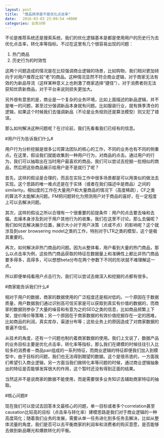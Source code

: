 ```yaml
---
layout: post
title:  "商品排序是不是优化点击率"
date:   2016-03-03 23:09:54 +0800
categories: 业务分析
---
```

不论是推荐系统还是搜索系统，我们的优化逻辑基本是都是使用用户的历史行为去优化点击率，转化率等指标。不过在这里有几个很容易出现的问题：

1. 热门商品
2. 历史行为的时效性

这两个问题造成的情况是在比较强调商业逻辑的场景，比如购物，我们相对更加倾向于对用户推荐比较“老”的商品。这种情况显然不符合商业逻辑，对于商家无法有效的为新品导流（这样某种意义上也刺激了商家选择“捷径”），对于消费者则无法获知优质新商品，对于平台来说则损失更加大。

另外很有意思的是，商业是一个复杂的业务环境，比如上面描述的新品逻辑，并不是唯一的问题，甚至过分强调新品本身就有问题。比如服装行业，就有换季清仓的逻辑，如果这个时候我们去强调新品（不论是业务规则还是算法模型）则又犯了错误。

那么如何解决这种问题呢？在讨论前，我们先看看我们已经有的信息。

#用户行为告诉我们什么#

用户行为分析挖掘是很多公司算法团队的核心的工作，不同的业务也有不同的侧重点。在这里，假设我们就能收集到一种用户行为，对商品的点击。通过用户的行为，我们可以抽取出在当时用户最喜欢的商品，我们可以尝试去挖掘一批相似的商品，然后把这些商品展示给用户是不是就行了呢？

首先，这样的假设是合理的，而且在实际工作中很多场景都是可以用类似的做法去实现。这个思路的唯一难点还是在于实体（或者在我们描述中是商品）之间的similarity。相似度的工作在大量用户和大量商品的情况下（高度稀疏），CF之类的算法不太能解决问题。FM把问题转化为预测用户对于商品的喜好，在一定程度上可以去解决问题。

其次，这样的假设之所以合理有一个很重要的前提条件：用户的点击要去噪和去偏。去燥本身涉及到对于用户其他行为的收集，我们在这里不讨论。那么去偏呢？我们如何去解决展示位置，展示大小对于用户决策（点或不点）的影响呢？这个就涉及到user browsering model之类的工作，特别对于LTR之类的模型，这个是极其重要的。

再次，如何解决非热门商品的问题。因为从整体看，用户看到大量的热门商品，那么以点击率为例，这些热门商品获取的特征在数据量上和准确性上都比非热门商品要多得多，高得多，可以想想beta分布在两个参数下不同的形状就不难理解这一点。

所以即便单纯看用户点击行为，我们可以尝试去做深入和挖掘的点都有很多。

#商家能告诉我们什么#

相对于用户的数据，商家的数据使用的广泛程度还是相对低的。一个原因在于数据质量，用户数据我们通过识别高可信买家是可以获取到真实有价值的数据的，而商家的数据则参杂了大量的噪音和有意为之的SEO之类的信息，比如商品频繁上下架，提价降价等策略；另一个原因在于商家数据的有效价值挖掘存在一定的困难，比如商品的利润，真实库存，渠道分布等；这些业务上的原因造成了对商家数据的普遍不信任。

从技术的角度，还有一个问题也制约着商家数据的使用。我们上文说了，数据产品的业务目标主要是优化点击率，转化率等指标，那么我们在建模的时候往往引入比较多的消费者－商品pair组成的一系列特征，而商业逻辑的特征即便我们加入到模型中，由于目标的问题，我们也无法得到期望的数据。这个是很吊诡的，一方面我们希望引入商业逻辑，另一方面当我们做转化率等问题的时候，通过商业逻辑抽象出的特征是否能够发挥很大的作用，这个暂时还没有得到正面的结果。

当然这并不是说商家的数据不能使用，而是需要很多业务知识去辅助商家特征的抽取。

#核心问题#

现在我们可以尝试去回答本文最核心的问题，单一目标或者多个correlation甚至causation比较高的目标（点击率与转化率）建模思路是我们对于商业逻辑的一种高度简化；随着我们业务的发展，需要从单一任务进化到多任务去解决，比如从整体流量的角度，我们是否可以去平衡商家的利润率和消费者的购买意愿，是否能够去做到新品曝光和爆款转化的平衡。
